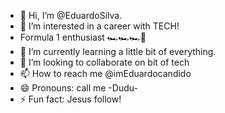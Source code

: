- 👋 Hi, I’m @EduardoSilva.
- 👀 I’m interested in a career with TECH!
- Formula 1 enthusiast 🏎🏎🏎🏁
- 🌱 I’m currently learning a little bit of everything.
- 💞️ I’m looking to collaborate on bit of tech
- 📫 How to reach me @imEduardocandido
- 😄 Pronouns: call me -Dudu-
- ⚡ Fun fact: Jesus follow!

<!---
EduardoSilva2202/EduardoSilva2202 is a ✨ special ✨ repository because its `README.md` (this file) appears on your GitHub profile.
You can click the Preview link to take a look at your changes.
--->
